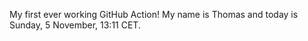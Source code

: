 My first ever working GitHub Action!
My name is Thomas and today is Sunday, 5 November, 13:11 CET. 
